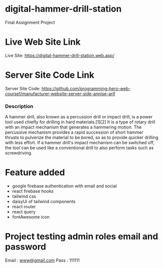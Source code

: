 # digital-hammer-drill-station

Final Assignment Project

# Live Web Site Link

Live Site: https://digital-hammer-drill-station.web.app/
 
# Server Site Code Link

Server Site Code: https://github.com/programming-hero-web-course1/manufacturer-website-server-side-annise-arif 

### Description

A hammer drill, also known as a percussion drill or impact drill, is a power tool used chiefly for drilling in hard materials.[1][2] It is a type of rotary drill with an impact mechanism that generates a hammering motion. The percussive mechanism provides a rapid succession of short hammer thrusts to pulverize the material to be bored, so as to provide quicker drilling with less effort. If a hammer drill's impact mechanism can be switched off, the tool can be used like a conventional drill to also perform tasks such as screwdriving.


# Feature added

* google firebase authentication with email and social
* react firebase hooks
* tailwind css
* daisyUi of tailwind components
* react router
* react query
* fontAwesome icon

# Project testing admin roles email and password

Email : www@gmail.com
Pass : 111111
